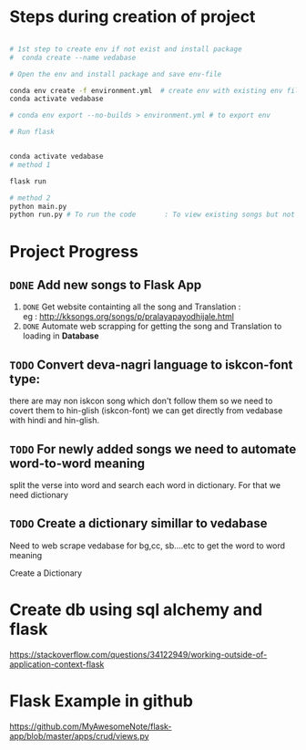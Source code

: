 
# Steps during creation of project  
```sh

# 1st step to create env if not exist and install package
#  conda create --name vedabase  

# Open the env and install package and save env-file

conda env create -f environment.yml  # create env with existing env file
conda activate vedabase

# conda env export --no-builds > environment.yml # to export env 

# Run flask 


conda activate vedabase
# method 1

flask run

# method 2
python main.py
python run.py # To run the code       : To view existing songs but not for adding new songs


```
# Project Progress
## `DONE` Add new songs to Flask App

1. `DONE` Get website containting all the song and Translation :  
eg : http://kksongs.org/songs/p/pralayapayodhijale.html 
2. `DONE` Automate web scrapping  for getting the song and Translation to loading in **Database**

## `TODO` Convert deva-nagri language to iskcon-font type:
there are may non iskcon song which don't follow them so we need to covert them to hin-glish (iskcon-font)
 we can get directly from vedabase with hindi and hin-glish.

## `TODO` For newly added songs we need to automate word-to-word meaning
split the verse into word and search each word in dictionary. For that we need dictionary


## `TODO` Create a dictionary simillar to vedabase
Need to web scrape vedabase for bg,cc, sb....etc to get the word to word meaning 

Create a Dictionary 




# Create db using sql alchemy and flask 

https://stackoverflow.com/questions/34122949/working-outside-of-application-context-flask


# Flask Example in github
https://github.com/MyAwesomeNote/flask-app/blob/master/apps/crud/views.py




